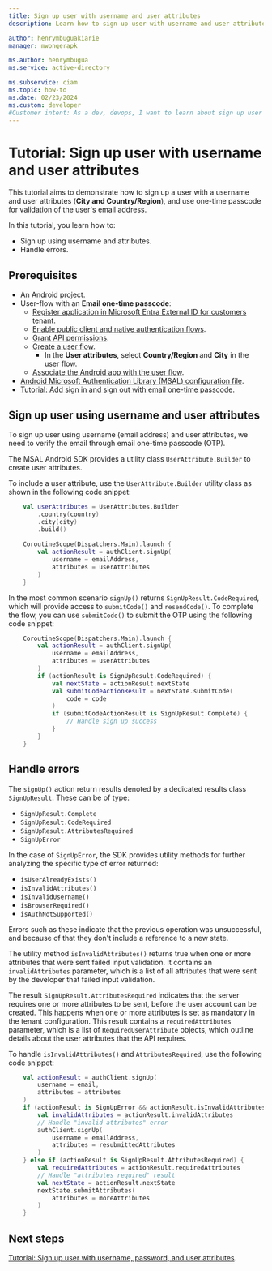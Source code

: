 ```yaml
---
title: Sign up user with username and user attributes
description: Learn how to sign up user with username and user attributes.

author: henrymbuguakiarie
manager: mwongerapk

ms.author: henrymbugua
ms.service: active-directory

ms.subservice: ciam
ms.topic: how-to
ms.date: 02/23/2024
ms.custom: developer
#Customer intent: As a dev, devops, I want to learn about sign up user with username and user attributes.
---
```


# Tutorial: Sign up user with username and user attributes  
 
This tutorial aims to demonstrate how to sign up a user with a username and user attributes (**City and Country/Region**), and use one-time passcode for validation of the user's email address.  
 
In this tutorial, you learn how to:  
 
- Sign up using username and attributes.  
- Handle errors.  
 
## Prerequisites  
 
- An Android project. 
- User-flow with an **Email one-time passcode**:  
  - [Register application in Microsoft Entra External ID for customers tenant](how-to-run-sample-android-app.md#register-an-application). 
  - [Enable public client and native authentication flows](how-to-run-sample-android-app.md#enable-public-client-and-native-authentication-flows). 
  - [Grant API permissions](how-to-run-sample-android-app.md#grant-api-permissions). 
  - [Create a user flow](how-to-run-sample-android-app.md#create-a-user-flow). 
    - In the **User attributes**, select **Country/Region** and **City** in the  user flow. 
  - [Associate the Android app with the user flow](how-to-run-sample-android-app.md#associate-the--app-with-the-user-flow). 
- [Android Microsoft Authentication Library (MSAL) configuration file](how-to-run-sample-android-app.md#configure-the-sample-android-mobile-application). 
- [Tutorial: Add sign in and sign out with email one-time passcode](tutorial-native-authentication-android-sign-in-sign-out.md). 
 
## Sign up user using username and user attributes  
 
To sign up user using username (email address) and user attributes, we need to verify the email through email one-time passcode (OTP).  
 
The MSAL Android SDK provides a utility class `UserAttribute.Builder` to create user attributes.  
 
To include a user attribute, use the `UserAttribute.Builder` utility class as shown in the following code snippet:  
 
```kotlin 
    val userAttributes = UserAttributes.Builder
        .country(country)
        .city(city)
        .build() 
        
    CoroutineScope(Dispatchers.Main).launch {
        val actionResult = authClient.signUp(
            username = emailAddress,
            attributes = userAttributes
        )
    }  
``` 
 
In the most common scenario `signUp()` returns `SignUpResult.CodeRequired`, which will provide access to `submitCode()` and `resendCode()`. To complete the flow, you can use `submitCode()` to submit the OTP using the following code snippet:  
 
```kotlin 
    CoroutineScope(Dispatchers.Main).launch {
        val actionResult = authClient.signUp(
            username = emailAddress,
            attributes = userAttributes
        )
        if (actionResult is SignUpResult.CodeRequired) {
            val nextState = actionResult.nextState
            val submitCodeActionResult = nextState.submitCode(
                code = code
            )
            if (submitCodeActionResult is SignUpResult.Complete) {
                // Handle sign up success
            }
        }
    } 
``` 
 
## Handle errors  

The `signUp()` action return results denoted by a dedicated results class `SignUpResult`. These can be of type: 
- `SignUpResult.Complete`
- `SignUpResult.CodeRequired`
- `SignUpResult.AttributesRequired`
- `SignUpError`

In the case of `SignUpError`, the SDK provides utility methods  for further analyzing the specific type of error returned: 
- `isUserAlreadyExists()`
- `isInvalidAttributes()`
- `isInvalidUsername()`
- `isBrowserRequired()`
- `isAuthNotSupported()`

Errors such as these indicate that the previous operation was unsuccessful, and because of that they don't include a reference to a new state. 
 
The utility method `isInvalidAttributes()` returns true when one or more attributes that were sent failed input validation. It contains an `invalidAttributes` parameter,  which is a list of all attributes that were sent by the developer that failed input validation. 
 
The result `SignUpResult.AttributesRequired` indicates that the server requires one or more attributes to be sent, before the user account can be created. This happens when  one or more attributes is set as mandatory in the tenant configuration. This result contains a `requiredAttributes` parameter, which is a list of `RequiredUserAttribute` objects, which outline details about the user attributes that the API requires. 
 
To handle `isInvalidAttributes()` and `AttributesRequired`, use the following code snippet:  
 
```kotlin 
    val actionResult = authClient.signUp(
        username = email,
        attributes = attributes
    )
    if (actionResult is SignUpError && actionResult.isInvalidAttributes()) {
        val invalidAttributes = actionResult.invalidAttributes
        // Handle "invalid attributes" error
        authClient.signUp(
            username = emailAddress,
            attributes = resubmittedAttributes
        )
    } else if (actionResult is SignUpResult.AttributesRequired) {
        val requiredAttributes = actionResult.requiredAttributes 
        // Handle "attributes required" result 
        val nextState = actionResult.nextState
        nextState.submitAttributes(
            attributes = moreAttributes
        )
    }
``` 
 
## Next steps  
 
[Tutorial: Sign up user with username, password, and user attributes](tutorial-native-authentication-android-sign-user-with-username-password-user-attributes.md). 

